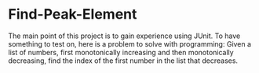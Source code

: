 # Find-Peak-Element
The main point of this project is to gain experience using JUnit. To have something to test on, here is a problem to solve with programming: Given a list of numbers, first monotonically increasing and then monotonically decreasing, find the index of the first number in the list that decreases.

